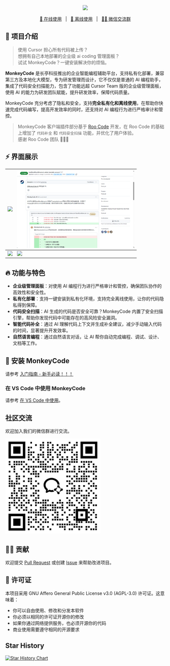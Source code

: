 <p align="center">
  <img src="/images/banner.png" width="400" />
</p>

<p align="center">
  <a target="_blank" href="https://monkeycode-ai.com/">📖 在线使用</a> &nbsp; | &nbsp;
  <a target="_blank" href="https://monkeycode.docs.baizhi.cloud/">📖 离线使用</a> &nbsp; | &nbsp;
  <a target="_blank" href="/images/wechat.png">🙋‍♂️ 微信交流群</a>
</p>

## 👋 项目介绍

> 使用 Cursor 担心所有代码被上传？  
> 想拥有自己本地部署的企业级 ai coding 管理面板？  
> 试试 MonkeyCode？一键安装解决你的烦恼。  

**MonkeyCode** 是长亭科技推出的企业智能编程辅助平台，支持私有化部署，兼容第三方及本地化大模型，专为研发管理而设计，它不仅仅是普通的 AI 编程助手，集成了代码安全扫描能力，包含了功能远超 Cursor Team 版的企业级管理面板，使用 AI 的能力为研发团队赋能，提升研发效率，保障代码质量。

MonkeyCode 充分考虑了隐私和安全，支持**完全私有化和离线使用**，在帮助你快速完成代码编写，提高开发效率的同时，还支持对 AI 编程行为进行严格审计和管控。

> MonkeyCode 客户端插件部分基于 [Roo Code](https://github.com/RooCodeInc/Roo-Code) 开发，在 Roo Code 的基础上增加了 `代码补全` 和 `代码安全扫描` 功能，并优化了用户体验。  
> 感谢 Roo Code 团队 🙏🙏🙏

## ⚡️ 界面展示

| <img src="/images/screenshot-1.png" width=370 /> | <img src="/images/screenshot-2.png" width=370 /> |
| ------------------------------------------------ | ------------------------------------------------ |
| <img src="/images/screenshot-3.png" width=370 /> | <img src="/images/screenshot-4.png" width=370 /> |

## 🔥 功能与特色

- **企业级管理面板**：对使用 AI 编程行为进行严格审计和管控，确保团队协作的高效性和安全性。
- **私有化部署**：支持一键安装到私有化环境，支持完全离线使用，让你的代码隐私得到保障。
- **代码安全扫描**：AI 生成的代码是否安全可靠？MonkeyCode 内置了安全扫描引擎，帮助你发现代码中可能存在的高风险安全漏洞。
- **智能代码补全**：通过 AI 理解代码上下文并生成补全建议，减少手动输入代码的时间，显著提升开发效率。
- **自然语言编程**：通过自然语言对话，让 AI 帮你自动完成编程、调试、设计、文档等工作。

## 🚀 安装 MonkeyCode

请参考 [入门指南 - 新手必读！！！](https://monkeycode.docs.baizhi.cloud/node/0197be94-c6c1-737a-a0ca-01cd9c81e833)

### 在 VS Code 中使用 MonkeyCode

请参考 [在 VS Code 中使用](https://monkeycode.docs.baizhi.cloud/node/0197e39a-14e7-79db-8e25-6d775407a85b)。

## 社区交流

欢迎加入我们的微信群进行交流。

<img src="/images/wechat.png" width="300" />

## 🙋‍♂️ 贡献

欢迎提交 [Pull Request](https://github.com/chaitin/MonkeyCode/pulls) 或创建 [Issue](https://github.com/chaitin/MonkeyCode/issues) 来帮助改进项目。


## 📝 许可证

本项目采用 GNU Affero General Public License v3.0 (AGPL-3.0) 许可证。这意味着：

- 你可以自由使用、修改和分发本软件
- 你必须以相同的许可证开源你的修改
- 如果你通过网络提供服务，也必须开源你的代码
- 商业使用需要遵守相同的开源要求

## Star History

[![Star History Chart](https://api.star-history.com/svg?repos=chaitin/MonkeyCode&type=Timeline)](https://www.star-history.com/#chaitin/MonkeyCode&Timeline)
